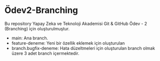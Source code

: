 # Ödev2-Branching
Bu repository Yapay Zeka ve Teknoloji Akademisi Git & GitHub Ödev - 2 (Branching) için oluşturulmuştur. 

- main: Ana branch.
- feature-deneme: Yeni bir özellik eklemek için oluşturulan 
- branch.bugfix-deneme: Hata düzeltmeleri için oluşturulan branch olmak üzere 3 adet branch içermektedir.
